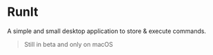 # RunIt

A simple and small desktop application to store & execute commands.

> Still in beta and only on macOS
